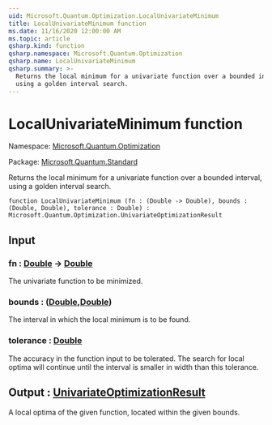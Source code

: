 ```yaml
---
uid: Microsoft.Quantum.Optimization.LocalUnivariateMinimum
title: LocalUnivariateMinimum function
ms.date: 11/16/2020 12:00:00 AM
ms.topic: article
qsharp.kind: function
qsharp.namespace: Microsoft.Quantum.Optimization
qsharp.name: LocalUnivariateMinimum
qsharp.summary: >-
  Returns the local minimum for a univariate function over a bounded interval,
  using a golden interval search.
---
```


# LocalUnivariateMinimum function

Namespace: [Microsoft.Quantum.Optimization](xref:Microsoft.Quantum.Optimization)

Package: [Microsoft.Quantum.Standard](https://nuget.org/packages/Microsoft.Quantum.Standard)


Returns the local minimum for a univariate function over a bounded interval,using a golden interval search.

```qsharp
function LocalUnivariateMinimum (fn : (Double -> Double), bounds : (Double, Double), tolerance : Double) : Microsoft.Quantum.Optimization.UnivariateOptimizationResult
```


## Input

### fn : [Double](xref:microsoft.quantum.lang-ref.double) -> [Double](xref:microsoft.quantum.lang-ref.double)

The univariate function to be minimized.


### bounds : ([Double](xref:microsoft.quantum.lang-ref.double),[Double](xref:microsoft.quantum.lang-ref.double))

The interval in which the local minimum is to be found.


### tolerance : [Double](xref:microsoft.quantum.lang-ref.double)

The accuracy in the function input to be tolerated.The search for local optima will continue until the interval issmaller in width than this tolerance.



## Output : [UnivariateOptimizationResult](xref:Microsoft.Quantum.Optimization.UnivariateOptimizationResult)

A local optima of the given function, located within the given bounds.